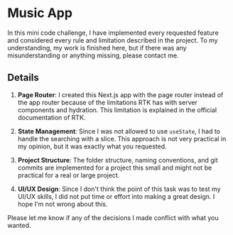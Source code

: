 # Music App

In this mini code challenge, I have implemented every requested feature and considered every rule and limitation described in the project. To my understanding, my work is finished here, but if there was any misunderstanding or anything missing, please contact me.

## Details

1. **Page Router**: I created this Next.js app with the page router instead of the app router because of the limitations RTK has with server components and hydration. This limitation is explained in the official documentation of RTK.

2. **State Management**: Since I was not allowed to use `useState`, I had to handle the searching with a slice. This approach is not very practical in my opinion, but it was exactly what you requested.

3. **Project Structure**: The folder structure, naming conventions, and git commits are implemented for a project this small and might not be practical for a real or large project.

4. **UI/UX Design**: Since I don't think the point of this task was to test my UI/UX skills, I did not put time or effort into making a great design. I hope I'm not wrong about this.

Please let me know if any of the decisions I made conflict with what you wanted.
